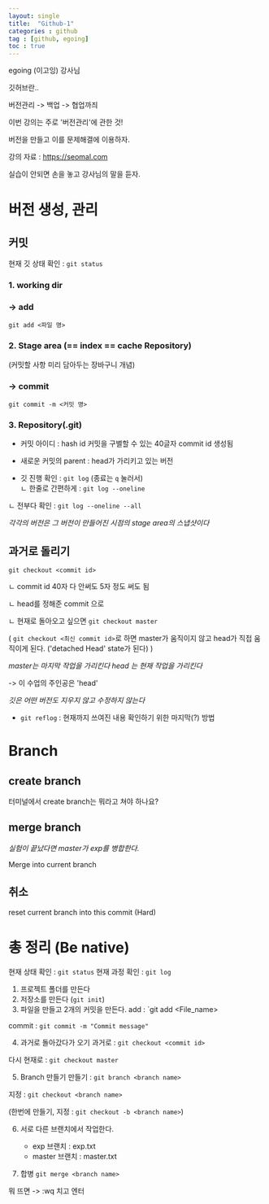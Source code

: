 ```yaml
---
layout: single
title:  "Github-1"
categories : github
tag : [github, egoing]
toc : true
---
```


egoing (이고잉) 강사님



깃허브란..

버전관리 -> 백업 -> 협업까즤

이번 강의는 주로 '버전관리'에 관한 것!

버전을 만들고 이를 문제해결에 이용하자.

강의 자료 : 
 https://seomal.com

실습이 안되면 손을 놓고 강사님의 말을 듣자.


# 버전 생성, 관리
## 커밋
현재 깃 상태 확인 : `git status`

### 1. working dir

### -> add
`git add <파일 명>`

### 2. Stage area (== index == cache Repository)
(커밋할 사항 미리 담아두는 장바구니 개념)

### -> commit
`git commit -m <커밋 명>`

### 3. Repository(.git)
+ 커밋 아이디 : hash id
 커밋을 구별할 수 있는 40글자 commit id 생성됨

+ 새로운 커밋의 parent : head가 가리키고 있는 버전




+ 깃 진행 확인 : `git log`  (종료는 `q` 눌러서)	
ㄴ 한줄로 간편하게 : `git log --oneline`

ㄴ 전부다 확인 :   `git log --oneline --all`

*각각의 버전은 그 버전이 만들어진 시점의 stage area의 스냅샷이다*




## 과거로 돌리기
`git checkout <commit id>`

 ㄴ commit id 40자 다 안써도 5자 정도 써도 됨
 
 ㄴ head를 정해준 commit 으로 
 
 ㄴ 현재로 돌아오고 싶으면 `git checkout master`

(  `git checkout <최신 commit id>`로 하면 master가 움직이지 않고 head가 직접 움직이게 된다. ('detached Head' state가 된다) )

*master는 마지막 작업을 가리킨다*
*head 는 현재 작업을 가리킨다*

-> 이 수업의 주인공은 'head'



*깃은 어떤 버전도 지우지 않고 수정하지 않는다*
+ `git reflog`  : 현재까지 쓰여진 내용 확인하기 위한 마지막(?) 방법



# Branch

## create branch

터미널에서 create branch는 뭐라고 쳐야 하나요?


## merge branch
*실험이 끝났다면 master가 exp를 병합한다.*

Merge into current branch 


## 취소
reset current branch into this commit (Hard)



# 총 정리 (Be native)
현재 상태 확인 : `git status`
현재 과정 확인 : `git log`

1. 프로젝트 폴더를 만든다
2. 저장소를 만든다 (`git init`)
3. 파일을 만들고 2개의 커밋을 만든다.
add : `git add <File_name>

commit : `git commit -m "Commit message"`

4. 과거로 돌아갔다가 오기
과거로 : `git checkout <commit id>`

다시 현재로 : `git checkout master`

5. Branch 만들기
만들기 : `git branch <branch name>`

지정 : `git checkout <branch name>`

(한번에 만들기, 지정 : `git checkout -b <branch name>`)

6. 서로 다른 브랜치에서 작업한다.
	+ exp 브랜치 : exp.txt
	+ master 브랜치 : master.txt

7. 합병
`git merge <branch name>`

뭐 뜨면 -> :wq 치고 엔터